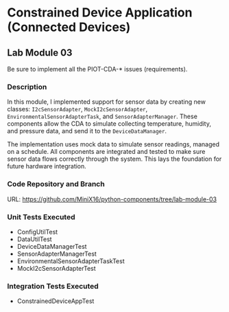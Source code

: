 # Constrained Device Application (Connected Devices)

## Lab Module 03

Be sure to implement all the PIOT-CDA-* issues (requirements).

### Description

In this module, I implemented support for sensor data by creating new classes: `I2cSensorAdapter`, `MockI2cSensorAdapter`, `EnvironmentalSensorAdapterTask`, and `SensorAdapterManager`. These components allow the CDA to simulate collecting temperature, humidity, and pressure data, and send it to the `DeviceDataManager`.

The implementation uses mock data to simulate sensor readings, managed on a schedule. All components are integrated and tested to make sure sensor data flows correctly through the system. This lays the foundation for future hardware integration.

### Code Repository and Branch

URL: https://github.com/MiniX16/python-components/tree/lab-module-03

### Unit Tests Executed

- ConfigUtilTest  
- DataUtilTest  
- DeviceDataManagerTest  
- SensorAdapterManagerTest  
- EnvironmentalSensorAdapterTaskTest  
- MockI2cSensorAdapterTest  

### Integration Tests Executed

- ConstrainedDeviceAppTest
